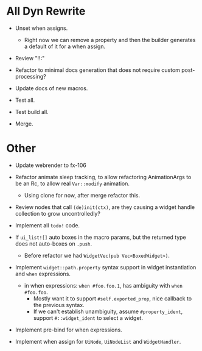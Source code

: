 # All Dyn Rewrite

* Unset when assigns.
    - Right now we can remove a property and then the builder generates a default of it for a when assign.
* Review "!!:"

* Refactor to minimal docs generation that does not require custom post-processing?
* Update docs of new macros.
* Test all.
* Test build all.
* Merge.

# Other

* Update webrender to fx-106
* Refactor animate sleep tracking, to allow refactoring AnimationArgs to be an Rc, to allow real `Var::modify` animation.
    - Using clone for now, after merge refactor this.

* Review nodes that call `(de)init(ctx)`, are they causing a widget handle collection to grow uncontrolledly?

* Implement all `todo!` code.

* If `ui_list![]` auto boxes in the macro params, but the returned type does not auto-boxes on `.push`.
    - Before refactor we had `WidgetVec(pub Vec<BoxedWidget>)`.

* Implement `widget::path.property` syntax support in widget instantiation and `when` expressions.
    - in when expressions: `when #foo.foo.1`, has ambiguity with `when #foo.foo`.
        - Mostly want it to support `#self.exported_prop`, nice callback to the previous syntax.
        - If we can't establish unambiguity, assume `#property_ident`, support `#::widget_ident` to select a widget.

* Implement pre-bind for when expressions.
* Implement when assign for `UiNode`, `UiNodeList` and `WidgetHandler`.
